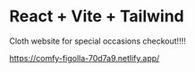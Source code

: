 # React + Vite + Tailwind

Cloth website for special occasions 
checkout!!!! 

https://comfy-figolla-70d7a9.netlify.app/





